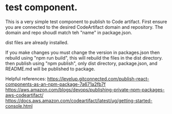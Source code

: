 # test component. 
This is a very simple test component to publish to Code artifact.  First ensure you are connected to the desired CodeArtifact domain and repository. The domain and repo shoudl match teh "name" in package.json. 

dist files are already installed. 

If you make changes you must change the version in packages.json then rebuild using "npm run build", this will rebuild the files in the dist directory. 
then publish using "npm publish", only dist directory, package.json, and README.md will be published to package. 

Helpful references: 
https://levelup.gitconnected.com/publish-react-components-as-an-npm-package-7a671a2fb7f
https://aws.amazon.com/blogs/devops/publishing-private-npm-packages-aws-codeartifact/
https://docs.aws.amazon.com/codeartifact/latest/ug/getting-started-console.html